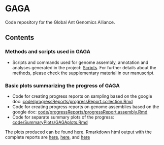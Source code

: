 # GAGA
Code repository for the Global Ant Genomics Alliance.

## Contents

### Methods and scripts used in GAGA
- Scripts and commands used for genome assembly, annotation and analyses generated in the project: [Scripts](Scripts). For further details about the methods, please check the supplementary material in our manuscript. 

### Basic plots summarizing the progress of GAGA
- Code for creating progress reports on sampling based on the google doc: [code/progressReports/progressReport.collection.Rmd](code/progressReports/progressReport.collection.Rmd)
- Code for creating progress reports on genome assemblies based on the google doc: [code/progressReports/progressReport.assembly.Rmd](code/progressReports/progressReport.assembly.Rmd)
- Code for separate summary plots of the progress: [code/SummaryPlots/GAGAplots.Rmd](code/SummaryPlots/GAGAplots.Rmd)

The plots produced can be found [here](misc/plots/). Rmarkdown html output with the complete reports are [here](code/progressReports/progressReport.collection.html), [here](code/progressReports/progressReport.assembly.html), and [here](code/SummaryPlots/GAGAplots.html)
